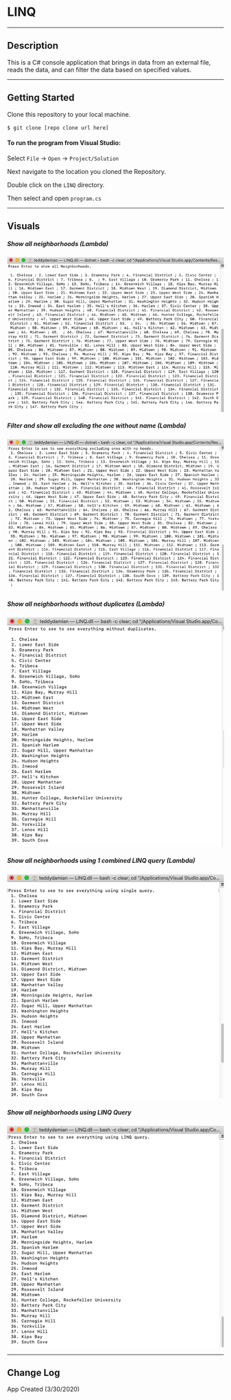 # LINQ
------------------------------

## Description
This is a C# console application that brings in data from an external file, reads the data, and can filter the data based on specified values.

------------------------------

## Getting Started
Clone this repository to your local machine.
```
$ git clone [repo clone url here]
```
#### To run the program from Visual Studio:
Select ```File``` -> ```Open``` -> ```Project/Solution```

Next navigate to the location you cloned the Repository.

Double click on the ```LINQ``` directory.

Then select and open ```program.cs```

------------------------------

## Visuals
##### Show all neighborhoods (Lambda)
![All Hoods](https://github.com/teddydamian/LINQ/blob/master/LINQ/LINQ/assets/All%20hoods.png)
##### Filter and show all excluding the one without name (Lambda)
![Output sample](https://github.com/teddydamian/LINQ/blob/master/LINQ/LINQ/assets/Nott%20Hoods.png)
##### Show all neighborhoods without duplicates (Lambda)
![No Duplicates](https://github.com/teddydamian/LINQ/blob/master/LINQ/LINQ/assets/nodupl.png)
##### Show all neighborhoods using 1 combined LINQ query (Lambda)
![Lambda combined](https://github.com/teddydamian/LINQ/blob/master/LINQ/LINQ/assets/singleQ.png)
##### Show all neighborhoods using LINQ Query
![LINQ Query](https://github.com/teddydamian/LINQ/blob/master/LINQ/LINQ/assets/LINQ5.png)

------------------------------

## Change Log
App Created (3/30/2020)



